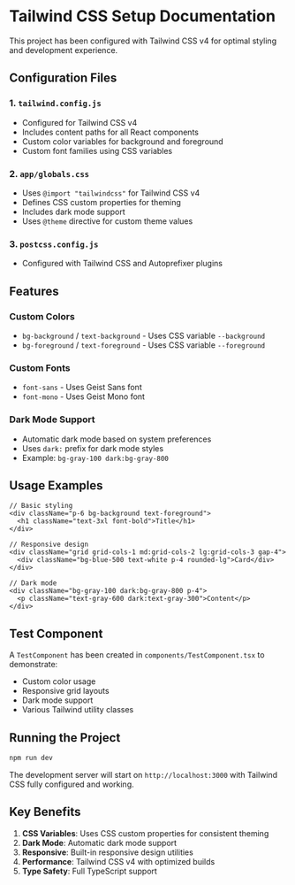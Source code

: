 # Tailwind CSS Setup Documentation

This project has been configured with Tailwind CSS v4 for optimal styling and development experience.

## Configuration Files

### 1. `tailwind.config.js`
- Configured for Tailwind CSS v4
- Includes content paths for all React components
- Custom color variables for background and foreground
- Custom font families using CSS variables

### 2. `app/globals.css`
- Uses `@import "tailwindcss"` for Tailwind CSS v4
- Defines CSS custom properties for theming
- Includes dark mode support
- Uses `@theme` directive for custom theme values

### 3. `postcss.config.js`
- Configured with Tailwind CSS and Autoprefixer plugins

## Features

### Custom Colors
- `bg-background` / `text-background` - Uses CSS variable `--background`
- `bg-foreground` / `text-foreground` - Uses CSS variable `--foreground`

### Custom Fonts
- `font-sans` - Uses Geist Sans font
- `font-mono` - Uses Geist Mono font

### Dark Mode Support
- Automatic dark mode based on system preferences
- Uses `dark:` prefix for dark mode styles
- Example: `bg-gray-100 dark:bg-gray-800`

## Usage Examples

```tsx
// Basic styling
<div className="p-6 bg-background text-foreground">
  <h1 className="text-3xl font-bold">Title</h1>
</div>

// Responsive design
<div className="grid grid-cols-1 md:grid-cols-2 lg:grid-cols-3 gap-4">
  <div className="bg-blue-500 text-white p-4 rounded-lg">Card</div>
</div>

// Dark mode
<div className="bg-gray-100 dark:bg-gray-800 p-4">
  <p className="text-gray-600 dark:text-gray-300">Content</p>
</div>
```

## Test Component

A `TestComponent` has been created in `components/TestComponent.tsx` to demonstrate:
- Custom color usage
- Responsive grid layouts
- Dark mode support
- Various Tailwind utility classes

## Running the Project

```bash
npm run dev
```

The development server will start on `http://localhost:3000` with Tailwind CSS fully configured and working.

## Key Benefits

1. **CSS Variables**: Uses CSS custom properties for consistent theming
2. **Dark Mode**: Automatic dark mode support
3. **Responsive**: Built-in responsive design utilities
4. **Performance**: Tailwind CSS v4 with optimized builds
5. **Type Safety**: Full TypeScript support 
